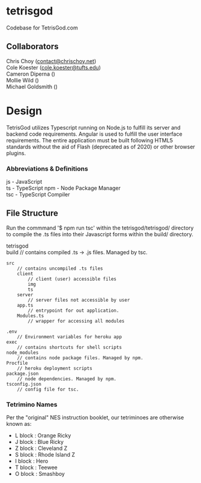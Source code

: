 # tetrisgod
Codebase for TetrisGod.com

## Collaborators  
Chris Choy (contact@chrischoy.net)  
Cole Koester (cole.koester@tufts.edu)  
Cameron Diperna ()  
Mollie Wild ()  
Michael Goldsmith ()  

# Design

TetrisGod utilizes Typescript running on Node.js to fulfill its server and backend code requirements. Angular is used to fulfill the user interface requirements. The entire application must be built following HTML5 standards without the aid of Flash (deprecated as of 2020) or other browser plugins.

### Abbreviations & Definitions

js - JavaScript     
ts - TypeScript
npm - Node Package Manager  
tsc - TypeScript Compiler

## File Structure

Run the commmand '$ npm run tsc' within the tetrisgod/tetrisgod/ directory to compile the .ts files into their Javascript forms within the build/ directory.

tetrisgod  
    build
        // contains compiled .ts -> .js files. Managed by tsc.  

    src
        // contains uncompiled .ts files    
        client
            // client (user) accessible files   
            img     
            ts  
        server      
            // server files not accessible by user  
        app.ts  
            // entrypoint for out application.   
        Modules.ts
            // wrapper for accessing all modules

    .env
        // Environment variables for heroku app     
    exec  
        // contains shortcuts for shell scripts
    node_modules    
        // contains node package files. Managed by npm.
    Procfile    
        // heroku deployment scripts
    package.json    
        // node dependencies. Managed by npm.       
    tsconfig.json       
        // config file for tsc.     


### Tetrimino Names

Per the "original" NES instruction booklet, our tetriminoes are otherwise known as:

- L block : Orange Ricky  
- J block : Blue Ricky
- Z block : Cleveland Z
- S block : Rhode Island Z
- I block : Hero
- T block : Teewee
- O block : Smashboy
